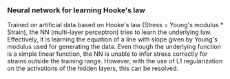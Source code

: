### Neural network for learning Hooke's law

Trained on artificial data based on Hooke's law (Stress = Young's modulus * Strain), the NN (multi-layer perceptron) tries to learn the underlying law.
Effectively, it is learning the equation of a line with slope given by Young's modulus used for generating the data.
Even though the underlying function is a simple linear function, the NN is unable to infer stress correctly for strains outside the training range. However, with the use of L1 regularization on the activations of the hidden layers, this can be resolved.
